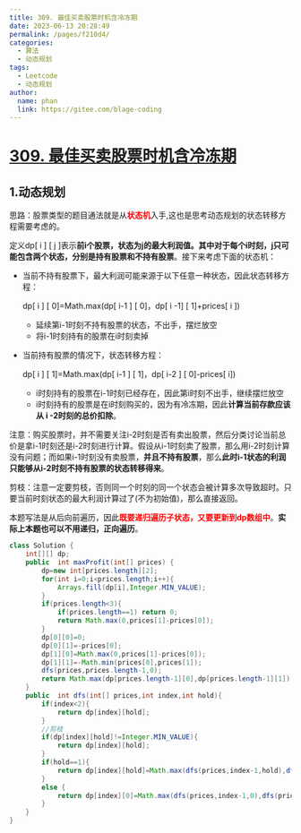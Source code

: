 ```yaml
---
title: 309. 最佳买卖股票时机含冷冻期
date: 2023-06-13 20:28:49
permalink: /pages/f210d4/
categories:
  - 算法
  - 动态规划
tags:
  - Leetcode
  - 动态规划
author: 
  name: phan
  link: https://gitee.com/blage-coding
---
```

# [309. 最佳买卖股票时机含冷冻期](https://leetcode.cn/problems/best-time-to-buy-and-sell-stock-with-cooldown/)

## 1.动态规划

思路：股票类型的题目通法就是从<font color="red">**状态机**</font>入手,这也是思考动态规划的状态转移方程需要考虑的。

定义dp\[ i \] \[  j \]表示**前i个股票，状态为j的最大利润值。其中对于每个i时刻，j只可能包含两个状态，分别是持有股票和不持有股票**。接下来考虑下面的状态机：

- 当前不持有股票下，最大利润可能来源于以下任意一种状态，因此状态转移方程：

  dp\[ i \] \[ 0\]=Math.max(dp\[ i-1 \] \[ 0\]，dp\[ i -1\] \[ 1\]+prices\[ i \])

  - 延续第i-1时刻不持有股票的状态，不出手，摆烂放空
  - 将i-1时刻持有的股票在i时刻卖掉

- 当前持有股票的情况下，状态转移方程：

  dp\[ i \] \[ 1\]=Math.max(dp\[ i-1 \] \[ 1\]，dp\[ i-2 \] \[ 0\]-prices\[ i\])

  - i时刻持有的股票在i-1时刻已经存在，因此第i时刻不出手，继续摆烂放空
  - i时刻持有的股票是在i时刻购买的，因为有冷冻期，因此**计算当前存款应该从 i -2时刻的总价扣除**。

注意：购买股票时，并不需要关注i-2时刻是否有卖出股票，然后分类讨论当前总价是拿i-1时刻还是i-2时刻进行计算。假设从i-1时刻卖了股票，那么用i-2时刻计算没有问题；而如果i-1时刻没有卖股票，**并且不持有股票**，那么**此时i-1状态的利润只能够从i-2时刻不持有股票的状态转移得来**。

剪枝：注意一定要剪枝，否则同一个时刻的同一个状态会被计算多次导致超时。只要当前时刻状态的最大利润计算过了(不为初始值)，那么直接返回。

本题写法是从后向前遍历，因此<font color="red">**既要递归遍历子状态，又要更新到dp数组中**</font>。**实际上本题也可以不用递归，正向遍历**。

```java
class Solution {
    int[][] dp;
    public  int maxProfit(int[] prices) {
        dp=new int[prices.length][2];
        for(int i=0;i<prices.length;i++){
            Arrays.fill(dp[i],Integer.MIN_VALUE);
        }
        if(prices.length<3){
            if(prices.length==1) return 0;
            return Math.max(0,prices[1]-prices[0]);
        }
        dp[0][0]=0;
        dp[0][1]=-prices[0];
        dp[1][0]=Math.max(0,prices[1]-prices[0]);
        dp[1][1]=-Math.min(prices[0],prices[1]);
        dfs(prices,prices.length-1,0);
        return Math.max(dp[prices.length-1][0],dp[prices.length-1][1]);
    }
    public  int dfs(int[] prices,int index,int hold){
        if(index<2){
            return dp[index][hold];
        }
        //剪枝
        if(dp[index][hold]!=Integer.MIN_VALUE){
            return dp[index][hold];
        }
        if(hold==1){
            return dp[index][hold]=Math.max(dfs(prices,index-1,hold),dfs(prices,index-2,0)-prices[index]);
        }
        else {
            return dp[index][0]=Math.max(dfs(prices,index-1,0),dfs(prices,index-1,1)+prices[index]);
        }
    }
}
```

